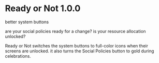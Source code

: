 # Ready or Not 1.0.0
better system buttons

are your social policies ready for a change?
is your resource allocation unlocked?

Ready or Not switches the system buttons to full-color icons when their
screens are unlocked.  it also turns the Social Policies button to gold
during celebrations.
